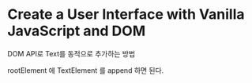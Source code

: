 # Create a User Interface with Vanilla JavaScript and DOM
DOM API로 Text를 동적으로 추가하는 방법

rootElement 에 TextElement 를 append 하면 된다.
